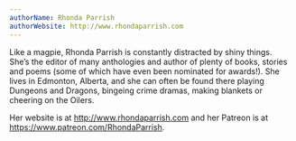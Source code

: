 ```yaml
---
authorName: Rhonda Parrish
authorWebsite: http://www.rhondaparrish.com
---
```

Like a magpie, Rhonda Parrish is constantly distracted by shiny things. She’s the editor of many anthologies and author of plenty of books, stories and poems (some of which have even been nominated for awards!). She lives in Edmonton, Alberta, and she can often be found there playing Dungeons and Dragons, bingeing crime dramas, making blankets or cheering on the Oilers.

Her website is at http://www.rhondaparrish.com and her Patreon is at https://www.patreon.com/RhondaParrish.